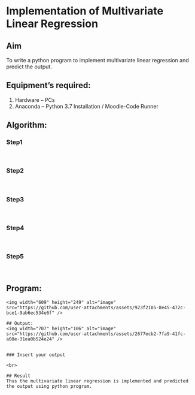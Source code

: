 # Implementation of Multivariate Linear Regression
## Aim
To write a python program to implement multivariate linear regression and predict the output.
## Equipment’s required:
1.	Hardware – PCs
2.	Anaconda – Python 3.7 Installation / Moodle-Code Runner
## Algorithm:
### Step1
<br>

### Step2
<br>

### Step3
<br>

### Step4
<br>

### Step5
<br>

## Program:
```
<img width="609" height="249" alt="image" src="https://github.com/user-attachments/assets/923f2105-8e45-472c-bce1-9ab6ec534e6f" />

## Output:
<img width="707" height="106" alt="image" src="https://github.com/user-attachments/assets/2677ecb2-7fa9-41fc-a08e-31ea0b524e24" />


### Insert your output

<br>

## Result
Thus the multivariate linear regression is implemented and predicted the output using python program.

